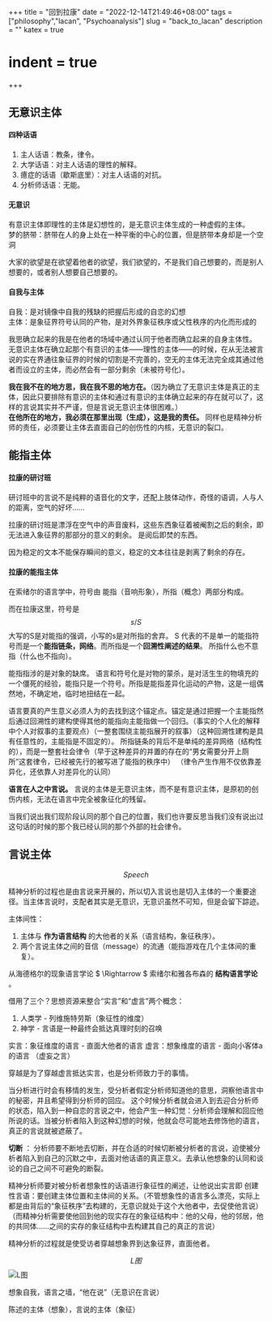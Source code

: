 +++
 title = "回到拉康" 
 date = "2022-12-14T21:49:46+08:00" 
 tags = ["philosophy","lacan", "Psychoanalysis"] 
 slug = "back_to_lacan" 
 description = ""
 katex = true
 # indent = true
+++

## 无意识主体

#### 四种话语
1. 主人话语：教条，律令。
2. 大学话语：对主人话语的理性的解释。
3. 癔症的话语（歇斯底里）：对主人话语的对抗。
4. 分析师话语：无能。
#### 无意识
有意识主体即理性的主体是幻想性的，是无意识主体生成的一种虚假的主体。           
梦的脐带：脐带在人的身上处在一种平衡的中心的位置，但是脐带本身却是一个空洞

大家的欲望是在欲望着他者的欲望，我们欲望的，不是我们自己想要的，而是别人想要的，或者别人想要自己想要的。
#### 自我与主体
自我：是对镜像中自我的残缺的把握后形成的自恋的幻想              
主体：是象征界符号认同的产物，是对外界象征秩序或父性秩序的内化而形成的           

我思确立起来的我是在他者的场域中通过认同于他者而确立起来的自身主体性。
无意识主体在确立起那个有意识的主体——理性的主体——的时候，在从无法被言说的实在界通往象征界的时候的切割是不完善的，空无的主体无法完全成其通过他者而设立的主体，而必然会有一部分剩余（未被符号化）。

**我在我不在的地方思，我在我不思的地方在。**（因为确立了无意识主体是真正的主体，因此只要排除有意识的主体和通过有意识的主体确立起来的存在就可以了，这样的言说其实并不严谨，但是言说无意识主体很困难。）                      
**在他所在的地方，我必须在那里出现（生成），这是我的责任。** 同样也是精神分析师的责任，必须要让主体去直面自己的创伤性的内核，无意识的裂口。

## 能指主体
#### 拉康的研讨班
研讨班中的言说不是纯粹的语音化的文字，还配上肢体动作，奇怪的语调，人与人的距离，空气的好坏......

拉康的研讨班是漂浮在空气中的声音废料，这些东西象征着被阉割之后的剩余，即无法进入象征界的那部分的意义的剩余。
是阅后即焚的东西。

因为稳定的文本不能保存瞬间的意义，稳定的文本往往是剥离了剩余的存在。
#### 拉康的能指主体
在索绪尔的语言学中，符号由 能指（音响形象），所指（概念）两部分构成。

而在拉康这里，符号是 $$ s/S $$ 大写的S是对能指的强调，小写的s是对所指的舍弃。
S 代表的不是单一的能指符号而是一个**能指链条，网络**。而所指是一个**回溯性阐述的结果**。
所指什么也不意指（什么也不指向）。

能指指涉的是对象的缺席。
语言和符号化是对物的蒙杀，是对活生生的物填充的一个僵死的经验，能指只是一个符号。所指是能指差异化运动的产物，这是一组偶然地，不确定地，临时地扭结在一起。

语言要真的产生意义必须人为的去找到这个锚定点。锚定是通过把握一个主能指然后通过回溯性的建构使得其他的能指向主能指做一个回归。（事实的个人化的解释中个人对叙事的主要观点）（一整套围绕主能指展开的叙事）（这种回溯性建构是具有任意性的，主能指是不固定的）。
所指链条的背后不是单纯的差异网络（结构性的），而是一整套社会律令（早于这种差异的并置的存在的“男女需要分开上厕所”这套律令，已经被先行的被写进了能指的秩序中）
（律令产生作用不仅依靠差异化，还依靠人对差异化的认同）

**语言在人之中言说。** 言说的主体是无意识主体，而不是有意识主体，是原初的创伤内核，无法在语言中完全被象征化的残留。

当我们说出我们现阶段认同的那个自己的位置，我们也许要反思当我们没有说出过这句话的时候的那个我已经认同的那个外部的社会律令。

## 言说主体

$$ Speech $$

精神分析的过程也是由言说来开展的，所以切入言说也是切入主体的一个重要途径。当主体言说时，支配者其实是无意识，无意识虽然不可知，但是会留下踪迹。

主体间性：
1. 主体与 **作为语言结构** 的大他者的关系（语言结构，象征秩序）。
2. 两个言说主体之间的音信（message）的流通（能指游戏在几个主体间的重复）。


从海德格尔的现象语言学论 $ \Rightarrow $ 索绪尔和雅各布森的 **结构语言学论** 。

借用了三个？思想资源来整合“实言”和“虚言”两个概念：
1. 人类学 - 列维施特劳斯（象征性的维度）
2. 神学 - 言语是一种最终会抵达真理时刻的召唤

实言：象征维度的语言 - 直面大他者的语言
虚言：想象维度的语言 - 面向小客体a 的语言 （虚妄之言）

穿越是为了穿越虚言抵达实言，也是分析师致力于的事情。

当分析进行时会有移情的发生，受分析者假定分析师知道他的意思，洞察他语言中的秘密，并且希望得到分析师的回应。
这个时候分析者就会进入到去迎合分析师的状态，陷入到一种自恋的言说之中，他会产生一种幻觉：分析师会理解和回应他所说的话。当被分析者陷入到这种幻想的时候，他就会尽可能地去修饰他的语言，真正的言说就被遮蔽了。

**切断** ： 分析师要不断地去切断，并在合适的时候切断被分析者的言说，迫使被分析者陷入到自己的沉默之中，去面对他话语的真正意义。去承认他想象的认同和谈论的自己之间不可避免的断裂。

精神分析师要对被分析者想象性的话语进行象征性的阐述，让他说出实言即
创建性言语：要创建主体位置和主体间的关系。（不管想象性的语言多么漂亮，实际上都是由背后的“象征秩序”去构建的，无意识就处于这个大他者中，去促使他言说）（而精神分析需要使他回到他的现实存在的象征结构中：他的父母，他的邻居，他的共同体......之间的实存的象征结构中去构建其自己的真正的言说）

精神分析的过程就是使受访者穿越想象界到达象征界，直面他者。 

$$L 图$$
![L图](https://pic1.zhimg.com/v2-4fcfb1a5648c2e89675cb95eacb84319_1440w.jpg?source=172ae18b)

想象自我，语言之墙，“他在说”（无意识在言说）

陈述的主体（想象），言说的主体（象征）